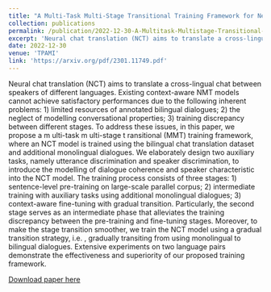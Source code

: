 ```yaml
---
title: "A Multi-Task Multi-Stage Transitional Training Framework for Neural Chat Translation."
collection: publications
permalink: /publication/2022-12-30-A-Multitask-Multistage-Transitional-Training-Framework-for-Neural-Chat-Translation
excerpt: 'Neural chat translation (NCT) aims to translate a cross-lingual chat between speakers of different languages. Existing context-aware NMT models cannot...'
date: 2022-12-30
venue: 'TPAMI'
link: 'https://arxiv.org/pdf/2301.11749.pdf'
---
```

Neural chat translation (NCT) aims to translate a cross-lingual chat between speakers of different languages. Existing context-aware NMT models cannot achieve satisfactory performances due to the following inherent problems: 1) limited resources of annotated bilingual dialogues; 2) the neglect of modelling conversational properties; 3) training discrepancy between different stages. To address these issues, in this paper, we propose a m ulti-task m ulti-stage t ransitional (MMT) training framework, where an NCT model is trained using the bilingual chat translation dataset and additional monolingual dialogues. We elaborately design two auxiliary tasks, namely utterance discrimination and speaker discrimination, to introduce the modelling of dialogue coherence and speaker characteristic into the NCT model. The training process consists of three stages: 1) sentence-level pre-training on large-scale parallel corpus; 2) intermediate training with auxiliary tasks using additional monolingual dialogues; 3) context-aware fine-tuning with gradual transition. Particularly, the second stage serves as an intermediate phase that alleviates the training discrepancy between the pre-training and fine-tuning stages. Moreover, to make the stage transition smoother, we train the NCT model using a gradual transition strategy, i.e. , gradually transiting from using monolingual to bilingual dialogues. Extensive experiments on two language pairs demonstrate the effectiveness and superiority of our proposed training framework.

[Download paper here](https://arxiv.org/pdf/2301.11749.pdf)
